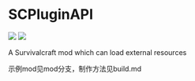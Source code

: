 # SCPluginAPI
![](https://img.shields.io/github/license/0-v-0/SCPluginAPI.svg)
![](https://img.shields.io/github/downloads/0-v-0/SCPluginAPI/total.svg)

A Survivalcraft mod which can load external resources

示例mod见mod分支，制作方法见build.md